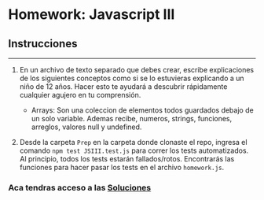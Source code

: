 # Homework: Javascript III

## Instrucciones
---
1. En un archivo de texto separado que debes crear, escribe explicaciones de los siguientes conceptos como si se lo estuvieras explicando a un niño de 12 años. Hacer esto te ayudará a descubrir rápidamente cualquier agujero en tu comprensión.

	* Arrays: Son una coleccion de elementos todos guardados debajo de un solo variable. Ademas recibe, numeros, strings, funciones, arreglos, valores null y undefined.

2. Desde la carpeta `Prep` en la carpeta donde clonaste el repo, ingresa el comando `npm test JSIII.test.js` para correr los tests automatizados. Al principio, todos los tests estarán fallados/rotos. Encontrarás las funciones para hacer pasar los tests en el archivo `homework.js`.


### Aca tendras acceso a las [Soluciones](https://github.com/atralice/Curso.Prep.Henry/blob/solution/04-JS-III/homework/homework.js)